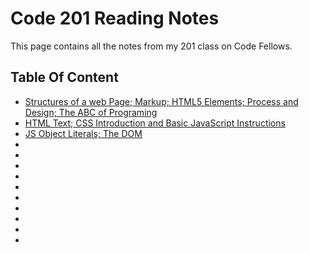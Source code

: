 # **Code 201 Reading Notes**

This page contains all the notes from my 201 class on Code Fellows. 

## Table Of Content

* [Structures of a web Page; Markup; HTML5 Elements; Process and Design; The ABC of Programing](content/class-01.md)
* [HTML Text; CSS Introduction and Basic JavaScript Instructions](content/class-02)
* [JS Object Literals; The DOM](content/class-03.md)
*
*
*
*
*
*
*
*
*
*

